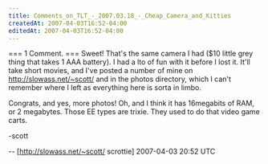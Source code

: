 ```yaml
---
title: Comments_on_TLT_-_2007.03.18_-_Cheap_Camera_and_Kitties
createdAt: 2007-04-03T16:52-04:00
editedAt: 2007-04-03T16:52-04:00
---
```


=== 1 Comment. ===
Sweet!  That's the same camera I had ($10 little grey thing that takes 1 AAA battery).  I had a lto of fun with it before I lost it.  It'll take short movies, and I've posted a number of mine on http://slowass.net/~scott/ and in the photos directory, which I can't remember where I left as everything here is sorta in limbo.  

Congrats, and yes, more photos!  Oh, and I think it has 16megabits of RAM, or 2 megabytes.  Those EE types are trixie.  They used to do that video game carts.

-scott

-- [http://slowass.net/~scott/ scrottie] 2007-04-03 20:52 UTC


